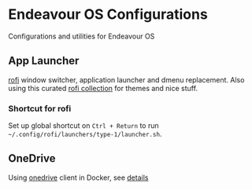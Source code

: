 # Endeavour OS Configurations
Configurations and utilities for Endeavour OS

## App Launcher

[rofi](https://github.com/davatorium/rofi) window switcher, application launcher and dmenu replacement. Also using this curated [rofi collection](https://github.com/adi1090x/rofi) for themes and nice stuff.

### Shortcut for rofi

Set up global shortcut on `Ctrl + Return` to run `~/.config/rofi/launchers/type-1/launcher.sh`.

## OneDrive

Using [onedrive](https://github.com/abraunegg/onedrive/blob/master/README.md) client in Docker, see [details](./onedrive/README.md)
